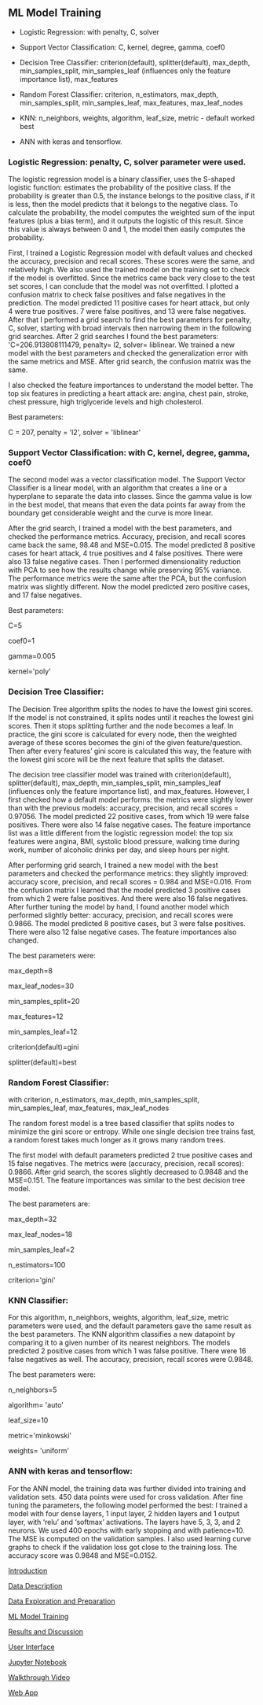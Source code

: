 ## ML Model Training

- Logistic Regression: with penalty, C, solver

- Support Vector Classification: C, kernel, degree, gamma, coef0

- Decision Tree Classifier: criterion(default), splitter(default), max_depth,
min_samples_split, min_samples_leaf (influences only the feature importance list),
max_features

- Random Forest Classifier: criterion, n_estimators, max_depth, min_samples_split,
min_samples_leaf, max_features, max_leaf_nodes

- KNN: n_neighbors, weights, algorithm, leaf_size, metric - default worked best

- ANN with keras and tensorflow.

### Logistic Regression: penalty, C, solver parameter were used.

The logistic regression model is a binary classifier, uses the S-shaped logistic function:
estimates the probability of the positive class. If the probability is greater than 0.5, the
instance belongs to the positive class, if it is less, then the model predicts that it belongs
to the negative class. To calculate the probability, the model computes the weighted
sum of the input features (plus a bias term), and it outputs the logistic of this result.
Since this value is always between 0 and 1, the model then easily computes the
probability.

First, I trained a Logistic Regression model with default values and checked the
accuracy, precision and recall scores. These scores were the same, and relatively high.
We also used the trained model on the training set to check if the model is overfitted.
Since the metrics came back very close to the test set scores, I can conclude that the
model was not overfitted. I plotted a confusion matrix to check false positives and false
negatives in the prediction. The model predicted 11 positive cases for heart attack, but
only 4 were true positives. 7 were false positives, and 13 were false negatives.
After that I performed a grid search to find the best parameters for penalty, C, solver,
starting with broad intervals then narrowing them in the following grid searches. After 2
grid searches I found the best parameters: 'C=206.913808111479, penalty= l2, solver=
liblinear. We trained a new model with the best parameters and checked the
generalization error with the same metrics and MSE. After grid search, the confusion
matrix was the same.

I also checked the feature importances to understand the model better. The top six
features in predicting a heart attack are: angina, chest pain, stroke, chest pressure, high
triglyceride levels and high cholesterol.

Best parameters:

C = 207, penalty = 'l2', solver = 'liblinear'

### Support Vector Classification: with C, kernel, degree, gamma, coef0

The second model was a vector classification model. The Support Vector Classifier is a
linear model, with an algorithm that creates a line or a hyperplane to separate the data
into classes. Since the gamma value is low in the best model, that means that even the
data points far away from the boundary get considerable weight and the curve is more
linear.

After the grid search, I trained a model with the best parameters, and checked the
performance metrics. Accuracy, precision, and recall scores came back the same, 98.48
and MSE=0.015. The model predicted 8 positive cases for heart attack, 4 true positives
and 4 false positives. There were also 13 false negative cases.
Then I performed dimensionality reduction with PCA to see how the results change
while preserving 95% variance. The performance metrics were the same after the PCA,
but the confusion matrix was slightly different. Now the model predicted zero positive
cases, and 17 false negatives.

Best parameters:

C=5

coef0=1

gamma=0.005

kernel='poly'

### Decision Tree Classifier:

The Decision Tree algorithm splits the nodes to have the lowest gini scores. If the model
is not constrained, it splits nodes until it reaches the lowest gini scores. Then it stops
splitting further and the node becomes a leaf. In practice, the gini score is calculated for
every node, then the weighted average of these scores becomes the gini of the given
feature/question. Then after every features’ gini score is calculated this way, the feature
with the lowest gini score will be the next feature that splits the dataset.

The decision tree classifier model was trained with criterion(default), splitter(default),
max_depth, min_samples_split, min_samples_leaf (influences only the feature
importance list), and max_features. However, I first checked how a default model
performs: the metrics were slightly lower than with the previous models: accuracy,
precision, and recall scores = 0.97056. The model predicted 22 positive cases, from
which 19 were false positives. There were also 14 false negative cases. The feature
importance list was a little different from the logistic regression model: the top six
features were angina, BMI, systolic blood pressure, walking time during work, number of
alcoholic drinks per day, and sleep hours per night.

After performing grid search, I trained a new model with the best parameters and
checked the performance metrics: they slightly improved: accuracy score, precision,
and recall scores = 0.984 and MSE=0.016. From the confusion matrix I learned that the
model predicted 3 positive cases from which 2 were false positives. And there were also
16 false negatives. After further tuning the model by hand, I found another model which
performed slightly better: accuracy, precision, and recall scores were 0.9866. The
model predicted 8 positive cases, but 3 were false positives. There were also 12 false
negative cases. The feature importances also changed.

The best parameters were:

max_depth=8

max_leaf_nodes=30

min_samples_split=20

max_features=12

min_samples_leaf=12

criterion(default)=gini

splitter(default)=best

### Random Forest Classifier: 

with criterion, n_estimators, max_depth, min_samples_split, min_samples_leaf, max_features, max_leaf_nodes

The random forest model is a tree based classifier that splits nodes to minimize the gini
score or entropy. While one single decision tree trains fast, a random forest takes much
longer as it grows many random trees.

The first model with default parameters predicted 2 true positive cases and 15 false
negatives. The metrics were (accuracy, precision, recall scores): 0.9866.
After grid search, the scores slightly decreased to 0.9848 and the MSE=0.151.
The feature importances was similar to the best decision tree model.

The best parameters are:

max_depth=32

max_leaf_nodes=18

min_samples_leaf=2

n_estimators=100

criterion='gini'

### KNN Classifier: 

For this algorithm, n_neighbors, weights, algorithm, leaf_size, metric
parameters were used, and the default parameters gave the same result as the best
parameters. The KNN algorithm classifies a new datapoint by comparing it to a given
number of its nearest neighbors. The models predicted 2 positive cases from which 1
was false positive. There were 16 false negatives as well. The accuracy, precision,
recall scores were 0.9848. 

The best parameters were:

n_neighbors=5

algorithm= 'auto'

leaf_size=10

metric='minkowski'

weights= 'uniform'

### ANN with keras and tensorflow:

For the ANN model, the training data was further divided into training and validation
sets. 450 data points were used for cross validation. After fine tuning the parameters,
the following model performed the best: I trained a model with four dense layers, 1 input
layer, 2 hidden layers and 1 output layer, with ‘relu’ and ‘softmax’ activations. The layers
have 5, 3, 3, and 2 neurons. We used 400 epochs with early stopping and with
patience=10. The MSE is computed on the validation samples. I also used learning
curve graphs to check if the validation loss got close to the training loss. The accuracy
score was 0.9848 and MSE=0.0152.

[Introduction](http://piringer.github.io/heartdisease/intro)

[Data Description](http://piringer.github.io/heartdisease/Project.pdf)

[Data Exploration and Preparation](http://piringer.github.io/heartdisease/exploration)

[ML Model Training](http://piringer.github.io/heartdisease/models)

[Results and Discussion](http://piringer.github.io/heartdisease/results)

[User Interface](http://piringer.github.io/heartdisease/ui)

[Jupyter Notebook](https://github.com/piringer/heartdisease/blob/main/australian2.ipynb)

[Walkthrough Video](https://www.youtube.com/watch?v=18eQWJJu3tA)

[Web App](http://ec2-52-54-129-72.compute-1.amazonaws.com:8501/)
